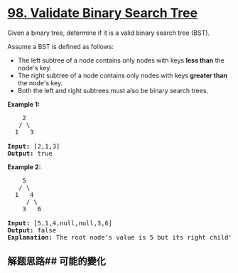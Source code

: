 # [98. Validate Binary Search Tree](https://leetcode-cn.com/problems/validate-binary-search-tree/)
Given a binary tree, determine if it is a valid binary search tree (BST).

Assume a BST is defined as follows:


- The left subtree of a node contains only nodes with keys **less than** the node&#39;s key.
- The right subtree of a node contains only nodes with keys **greater than** the node&#39;s key.
- Both the left and right subtrees must also be binary search trees.



**Example 1:**


<pre>    2
   / \
  1   3

<strong>Input:</strong> [2,1,3]
<strong>Output:</strong> true
</pre>

**Example 2:**


<pre>    5
   / \
  1   4
     / \
    3   6

<strong>Input:</strong> [5,1,4,null,null,3,6]
<strong>Output:</strong> false
<strong>Explanation:</strong> The root node&#39;s value is 5 but its right child&#39;s value is 4.
</pre>

## 解题思路## 可能的變化